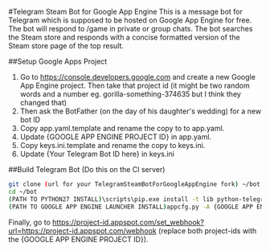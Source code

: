 #Telegram Steam Bot for Google App Engine
This is a message bot for Telegram which is supposed to be hosted on Google App Engine for free. The bot will respond to /game in private or group chats. The bot searches the Steam store and responds with a concise formatted version of the Steam store page of the top result.

##Setup Google Apps Project
1. Go to https://console.developers.google.com and create a new Google App Engine project. Then take that project id (it might be two random words and a number eg. gorilla-something-374635 but I think they changed that)
2. Then ask the BotFather (on the day of his daughter's wedding) for a new bot ID
3. Copy app.yaml.template and rename the copy to to app.yaml.
4. Update {GOOGLE APP ENGINE PROJECT ID} in app.yaml.
5. Copy keys.ini.template and rename the copy to keys.ini.
6. Update {Your Telegram Bot ID here} in keys.ini

##Build Telegram Bot (Do this on the CI server)
```bash
git clone (url for your TelegramSteamBotForGoogleAppEngine fork) ~/bot
cd ~/bot
(PATH TO PYTHON27 INSTALL)\scripts\pip.exe install -t lib python-telegram-bot bs4 imgurpython
(PATH TO GOOGLE APP ENGINE LAUNCHER INSTALL)appcfg.py -A {GOOGLE APP ENGINE PROJECT ID} update .
```

Finally, go to https://project-id.appspot.com/set_webhook?url=https://project-id.appspot.com/webhook (replace both project-ids with the {GOOGLE APP ENGINE PROJECT ID}).
